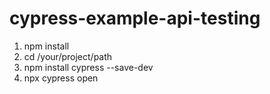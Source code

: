 ﻿# cypress-example-api-testing

1. npm install
2. cd /your/project/path
3. npm install cypress --save-dev
4. npx cypress open
